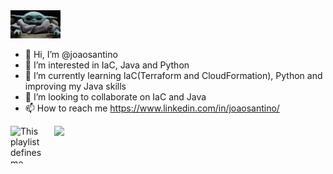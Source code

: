 <img src="https://github.com/hargun79/hargun79/blob/master/Assets/hi.gif" style="width: 80px;">

- 👋 Hi, I’m @joaosantino
- 👀 I’m interested in IaC, Java and Python
- 🌱 I’m currently learning IaC(Terraform and CloudFormation), Python and improving my Java skills
- 💞️ I’m looking to collaborate on IaC and Java
- 📫 How to reach me https://www.linkedin.com/in/joaosantino/

<!---
joaosantino/joaosantino is a ✨ special ✨ repository because its `README.md` (this file) appears on your GitHub profile.
You can click the Preview link to take a look at your changes.
--->


<!---[<img src="https://open.spotify.com/playlist/2Ath28u0zv6iDJ7Dw0MROq?si=c599895da0ed4e60" alt="This playlist defines me" width="350" style="float: left; margin-right: 10px;" />](https://open.spotify.com/playlist/2Ath28u0zv6iDJ7Dw0MROq?si=c599895da0ed4e60) --->

[<img src="https://mosaic.scdn.co/640/ab67616d0000b273288d32d88a616b9a278ddc07ab67616d0000b273bac677eb6cb459c692cc276eab67616d0000b273bc1c63a5b66ab9ac3ea21672ab67616d0000b273fbcaf7402f38faac27610efc" alt="This playlist defines me" height="60" width="60" style="float: left; margin-right: 10px;">](https://open.spotify.com/playlist/2Ath28u0zv6iDJ7Dw0MROq?si=c599895da0ed4e60)

<a href="https://github.com/joaosantino/github-readme-stats">
  <img align="left" src="https://github-readme-stats.vercel.app/api/pin/?username=joaosantino&repo=github-readme-stats" />
</a>
